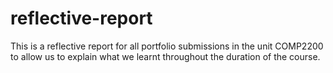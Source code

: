 # reflective-report
This is a reflective report for all portfolio submissions in the unit COMP2200 to allow us to explain what we learnt throughout the duration of the course. 
